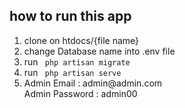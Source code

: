 ## how to run this app

<ol>
    <li>clone on htdocs/{file name}</li>
    <li>change Database name into .env file</li>
    <li>run
        <code> php artisan migrate </code>
    </li>
    <li>  run
        <code> php artisan serve </code>
    </li>
    <li>    Admin Email : admin@admin.com
            <br>
            Admin Password : admin00
    </li>
</ol>

